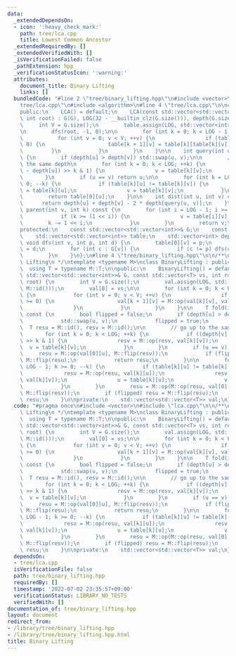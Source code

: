 ```yaml
---
data:
  _extendedDependsOn:
  - icon: ':heavy_check_mark:'
    path: tree/lca.cpp
    title: Lowest Common Ancestor
  _extendedRequiredBy: []
  _extendedVerifiedWith: []
  _isVerificationFailed: false
  _pathExtension: hpp
  _verificationStatusIcon: ':warning:'
  attributes:
    document_title: Binary Lifting
    links: []
  bundledCode: "#line 2 \"tree/binary_lifting.hpp\"\n#include <vector>\n#line 2 \"\
    tree/lca.cpp\"\n#include <algorithm>\n#line 4 \"tree/lca.cpp\"\n\nclass LCA {\n\
    public:\n    LCA() = default;\n    LCA(const std::vector<std::vector<int>>& G,\
    \ int root) : G(G), LOG(32 - __builtin_clz(G.size())), depth(G.size()) {\n   \
    \     int V = G.size();\n        table.assign(LOG, std::vector<int>(V, -1));\n\
    \n        dfs(root, -1, 0);\n\n        for (int k = 0; k < LOG - 1; ++k) {\n \
    \           for (int v = 0; v < V; ++v) {\n                if (table[k][v] >=\
    \ 0) {\n                    table[k + 1][v] = table[k][table[k][v]];\n       \
    \         }\n            }\n        }\n    }\n\n    int query(int u, int v) const\
    \ {\n        if (depth[u] > depth[v]) std::swap(u, v);\n\n        // go up to\
    \ the same depth\n        for (int k = 0; k < LOG; ++k) {\n            if ((depth[v]\
    \ - depth[u]) >> k & 1) {\n                v = table[k][v];\n            }\n \
    \       }\n        if (u == v) return u;\n\n        for (int k = LOG - 1; k >=\
    \ 0; --k) {\n            if (table[k][u] != table[k][v]) {\n                u\
    \ = table[k][u];\n                v = table[k][v];\n            }\n        }\n\
    \        return table[0][u];\n    }\n\n    int dist(int u, int v) const {\n  \
    \      return depth[u] + depth[v] - 2 * depth[query(u, v)];\n    }\n\n    int\
    \ parent(int v, int k) const {\n        for (int i = LOG - 1; i >= 0; --i) {\n\
    \            if (k >= (1 << i)) {\n                v = table[i][v];\n        \
    \        k -= 1 << i;\n            }\n        }\n        return v;\n    }\n\n\
    protected:\n    const std::vector<std::vector<int>>& G;\n    const int LOG;\n\
    \    std::vector<std::vector<int>> table;\n    std::vector<int> depth;\n\n   \
    \ void dfs(int v, int p, int d) {\n        table[0][v] = p;\n        depth[v]\
    \ = d;\n        for (int c : G[v]) {\n            if (c != p) dfs(c, v, d + 1);\n\
    \        }\n    }\n};\n#line 4 \"tree/binary_lifting.hpp\"\n\n/**\n * @brief Binary\
    \ Lifting\n */\ntemplate <typename M>\nclass BinaryLifting : public LCA {\n  \
    \  using T = typename M::T;\n\npublic:\n    BinaryLifting() = default;\n    BinaryLifting(const\
    \ std::vector<std::vector<int>>& G, const std::vector<T> vs, int root) : LCA(G,\
    \ root) {\n        int V = G.size();\n        val.assign(LOG, std::vector<int>(V,\
    \ M::id()));\n        val[0] = vs;\n\n        for (int k = 0; k < LOG - 1; ++k)\
    \ {\n            for (int v = 0; v < V; ++v) {\n                if (table[k][v]\
    \ >= 0) {\n                    val[k + 1][v] = M::op(val[k][v], val[k][table[k][v]]);\n\
    \                }\n            }\n        }\n    }\n\n    T fold(int u, int v)\
    \ const {\n        bool flipped = false;\n        if (depth[u] > depth[v]) {\n\
    \            std::swap(u, v);\n            flipped = true;\n        }\n      \
    \  T resu = M::id(), resv = M::id();\n\n        // go up to the same depth\n \
    \       for (int k = 0; k < LOG; ++k) {\n            if ((depth[v] - depth[u])\
    \ >> k & 1) {\n                resv = M::op(resv, val[k][v]);\n              \
    \  v = table[k][v];\n            }\n        }\n        if (u == v) {\n       \
    \     resu = M::op(val[0][u], M::flip(resv));\n            if (flipped) resu =\
    \ M::flip(resu);\n            return resu;\n        }\n\n        for (int k =\
    \ LOG - 1; k >= 0; --k) {\n            if (table[k][u] != table[k][v]) {\n   \
    \             resu = M::op(resu, val[k][u]);\n                resv = M::op(resv,\
    \ val[k][v]);\n                u = table[k][u];\n                v = table[k][v];\n\
    \            }\n        }\n        resu = M::op(M::op(resu, val[0][table[0][u]]),\
    \ M::flip(resv));\n        if (flipped) resu = M::flip(resu);\n        return\
    \ resu;\n    }\n\nprivate:\n    std::vector<std::vector<T>> val;\n};\n"
  code: "#pragma once\n#include <vector>\n#include \"lca.cpp\"\n\n/**\n * @brief Binary\
    \ Lifting\n */\ntemplate <typename M>\nclass BinaryLifting : public LCA {\n  \
    \  using T = typename M::T;\n\npublic:\n    BinaryLifting() = default;\n    BinaryLifting(const\
    \ std::vector<std::vector<int>>& G, const std::vector<T> vs, int root) : LCA(G,\
    \ root) {\n        int V = G.size();\n        val.assign(LOG, std::vector<int>(V,\
    \ M::id()));\n        val[0] = vs;\n\n        for (int k = 0; k < LOG - 1; ++k)\
    \ {\n            for (int v = 0; v < V; ++v) {\n                if (table[k][v]\
    \ >= 0) {\n                    val[k + 1][v] = M::op(val[k][v], val[k][table[k][v]]);\n\
    \                }\n            }\n        }\n    }\n\n    T fold(int u, int v)\
    \ const {\n        bool flipped = false;\n        if (depth[u] > depth[v]) {\n\
    \            std::swap(u, v);\n            flipped = true;\n        }\n      \
    \  T resu = M::id(), resv = M::id();\n\n        // go up to the same depth\n \
    \       for (int k = 0; k < LOG; ++k) {\n            if ((depth[v] - depth[u])\
    \ >> k & 1) {\n                resv = M::op(resv, val[k][v]);\n              \
    \  v = table[k][v];\n            }\n        }\n        if (u == v) {\n       \
    \     resu = M::op(val[0][u], M::flip(resv));\n            if (flipped) resu =\
    \ M::flip(resu);\n            return resu;\n        }\n\n        for (int k =\
    \ LOG - 1; k >= 0; --k) {\n            if (table[k][u] != table[k][v]) {\n   \
    \             resu = M::op(resu, val[k][u]);\n                resv = M::op(resv,\
    \ val[k][v]);\n                u = table[k][u];\n                v = table[k][v];\n\
    \            }\n        }\n        resu = M::op(M::op(resu, val[0][table[0][u]]),\
    \ M::flip(resv));\n        if (flipped) resu = M::flip(resu);\n        return\
    \ resu;\n    }\n\nprivate:\n    std::vector<std::vector<T>> val;\n};\n"
  dependsOn:
  - tree/lca.cpp
  isVerificationFile: false
  path: tree/binary_lifting.hpp
  requiredBy: []
  timestamp: '2022-07-02 23:35:57+09:00'
  verificationStatus: LIBRARY_NO_TESTS
  verifiedWith: []
documentation_of: tree/binary_lifting.hpp
layout: document
redirect_from:
- /library/tree/binary_lifting.hpp
- /library/tree/binary_lifting.hpp.html
title: Binary Lifting
---
```

